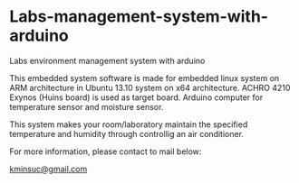 # Labs-management-system-with-arduino
Labs environment management system with arduino

This embedded system software is made for embedded linux system on ARM architecture in Ubuntu 13.10 system on x64 architecture. ACHRO 4210 Exynos (Huins board) is used as target board.
Arduino computer for temperature sensor and moisture sensor.

This system makes your room/laboratory maintain the specified temperature and humidity through controllig an air conditioner.

For more information, please contact to mail below:

[kminsuc@gmail.com](mailto:kminsuc@gmail.com)
